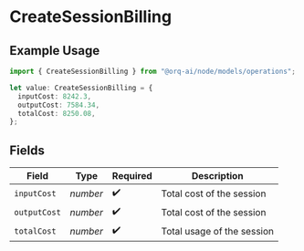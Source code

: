 # CreateSessionBilling

## Example Usage

```typescript
import { CreateSessionBilling } from "@orq-ai/node/models/operations";

let value: CreateSessionBilling = {
  inputCost: 8242.3,
  outputCost: 7584.34,
  totalCost: 8250.08,
};
```

## Fields

| Field                      | Type                       | Required                   | Description                |
| -------------------------- | -------------------------- | -------------------------- | -------------------------- |
| `inputCost`                | *number*                   | :heavy_check_mark:         | Total cost of the session  |
| `outputCost`               | *number*                   | :heavy_check_mark:         | Total cost of the session  |
| `totalCost`                | *number*                   | :heavy_check_mark:         | Total usage of the session |